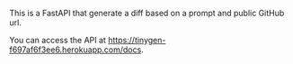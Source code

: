 This is a FastAPI that generate a diff based on a prompt and public GitHub url.

You can access the API at https://tinygen-f697af6f3ee6.herokuapp.com/docs.
